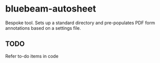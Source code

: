 # bluebeam-autosheet

Bespoke tool. Sets up a standard directory and pre-populates PDF form annotations based on a settings file.

## TODO

Refer to-do items in code
